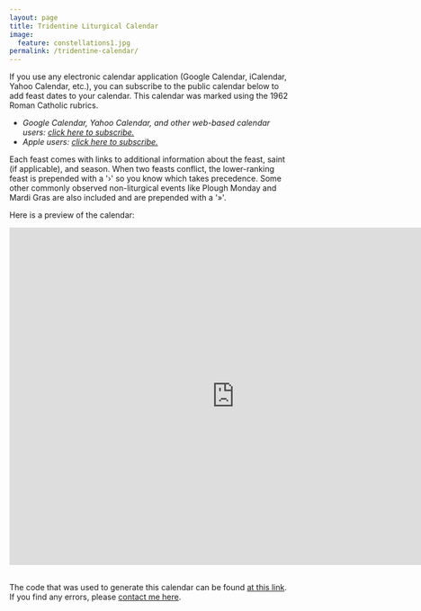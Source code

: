 ```yaml
---
layout: page
title: Tridentine Liturgical Calendar
image:
  feature: constellations1.jpg
permalink: /tridentine-calendar/
---
```


If you use any electronic calendar application (Google Calendar, iCalendar, Yahoo Calendar,
etc.), you can subscribe to the public calendar below to add feast dates to your calendar.  This
calendar was marked using the 1962 Roman Catholic rubrics.

* *Google Calendar, Yahoo Calendar, and other web-based calendar users: [click here to
subscribe.](webcal://joe-antognini.github.io/assets/ical/html_tridentine_calendar.ics)*
* *Apple users: [click here to
subscribe.](webcal://joe-antognini.github.io/assets/ical/tridentine_calendar.ics)*

Each feast comes with links to additional information about the feast, saint (if applicable), and
season.  When two feasts conflict, the lower-ranking feast is prepended with a '›' so you know which
takes precedence.  Some other commonly observed non-liturgical events like Plough Monday and Mardi Gras
are also included and are prepended with a '»'.

Here is a preview of the calendar:

<div class="calendarWrapper">
<iframe
src="https://calendar.google.com/calendar/embed?src=ta6ovur2eupmh90ame1svspqbrcreg5m%40import.calendar.google.com&mode=AGENDA&color=%23333333" style="border: 0" width="800" height="600" frameborder="0" scrolling="no"></iframe>
</div>

<br>

The code that was used to generate this calendar can be found [at this
link](https://github.com/joe-antognini/tridentine_calendar).  If you find any errors, please
[contact me here](mailto:joe.antognini@gmail.com).
